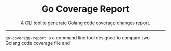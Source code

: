 <h1 align="center">Go Coverage Report</h1>
<p align="center">A CLI tool to generate Golang code coverage changes report.</p>

---

`go-coverage-report` is a command line tool designed to compare two Golang code coverage file and

